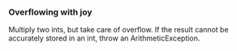 ### Overflowing with joy

Multiply two ints, but take care of overflow. If the result cannot be accurately stored in an int, throw an ArithmeticException.

